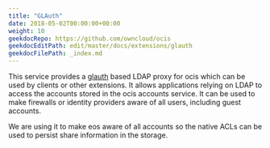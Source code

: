 ```yaml
---
title: "GLAuth"
date: 2018-05-02T00:00:00+00:00
weight: 10
geekdocRepo: https://github.com/owncloud/ocis
geekdocEditPath: edit/master/docs/extensions/glauth
geekdocFilePath: _index.md
---
```


This service provides a [glauth](https://github.com/glauth/glauth) based LDAP proxy for ocis which can be used by clients or other extensions. It allows applications relying on LDAP to access the accounts stored in the ocis accounts service. It can be used to make firewalls or identity providers aware of all users, including guest accounts.

We are using it to make eos aware of all accounts so the native ACLs can be used to persist share information in the storage.
